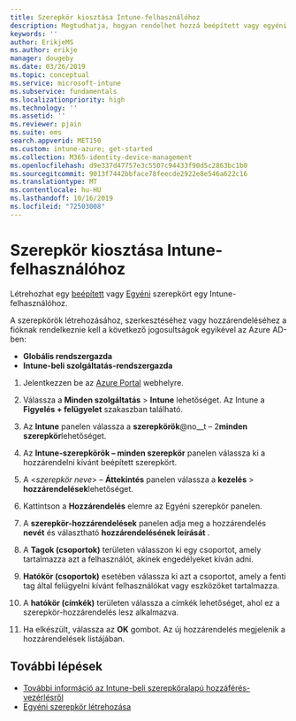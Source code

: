 ```yaml
---
title: Szerepkör kiosztása Intune-felhasználóhoz
description: Megtudhatja, hogyan rendelhet hozzá beépített vagy egyéni szerepkört egy felhasználóhoz Microsoft Intune.
keywords: ''
author: ErikjeMS
ms.author: erikje
manager: dougeby
ms.date: 03/26/2019
ms.topic: conceptual
ms.service: microsoft-intune
ms.subservice: fundamentals
ms.localizationpriority: high
ms.technology: ''
ms.assetid: ''
ms.reviewer: pjain
ms.suite: ems
search.appverid: MET150
ms.custom: intune-azure; get-started
ms.collection: M365-identity-device-management
ms.openlocfilehash: d9e337d47757e3c5507c94433f90d5c2863bc1b0
ms.sourcegitcommit: 9013f7442bbface78feecde2922e8e546a622c16
ms.translationtype: MT
ms.contentlocale: hu-HU
ms.lasthandoff: 10/16/2019
ms.locfileid: "72503008"
---
```

# <a name="assign-a-role-to-an-intune-user"></a>Szerepkör kiosztása Intune-felhasználóhoz

Létrehozhat egy [beépített](role-based-access-control.md#built-in-roles) vagy [Egyéni](create-custom-role.md) szerepkört egy Intune-felhasználóhoz.

A szerepkörök létrehozásához, szerkesztéséhez vagy hozzárendeléséhez a fióknak rendelkeznie kell a következő jogosultságok egyikével az Azure AD-ben:
- **Globális rendszergazda**
- **Intune-beli szolgáltatás-rendszergazda**

1. Jelentkezzen be az [Azure Portal](https://portal.azure.com) webhelyre.

2. Válassza a **Minden szolgáltatás** > **Intune** lehetőséget. Az Intune a **Figyelés + felügyelet** szakaszban található.

3. Az **Intune** panelen válassza a **szerepkörök**@no__t – 2**minden szerepkör**lehetőséget.

4. Az **Intune-szerepkörök – minden szerepkör** panelen válassza ki a hozzárendelni kívánt beépített szerepkört.

5. A <*szerepkör neve*> – **Áttekintés** panelen válassza a **kezelés** > **hozzárendelések**lehetőséget.

6. Kattintson a **Hozzárendelés** elemre az Egyéni szerepkör panelen.

7. A **szerepkör-hozzárendelések** panelen adja meg a hozzárendelés **nevét** és választható **hozzárendelésének leírását** .

8. A **Tagok (csoportok)** területen válasszon ki egy csoportot, amely tartalmazza azt a felhasználót, akinek engedélyeket kíván adni.

9. **Hatókör (csoportok)** esetében válassza ki azt a csoportot, amely a fenti tag által felügyelni kívánt felhasználókat vagy eszközöket tartalmazza.

10. A **hatókör (címkék)** területen válassza a címkék lehetőséget, ahol ez a szerepkör-hozzárendelés lesz alkalmazva.

11. Ha elkészült, válassza az **OK** gombot. Az új hozzárendelés megjelenik a hozzárendelések listájában.


## <a name="next-steps"></a>További lépések
- [További információ az Intune-beli szerepköralapú hozzáférés-vezérlésről](role-based-access-control.md)
- [Egyéni szerepkör létrehozása](create-custom-role.md)
